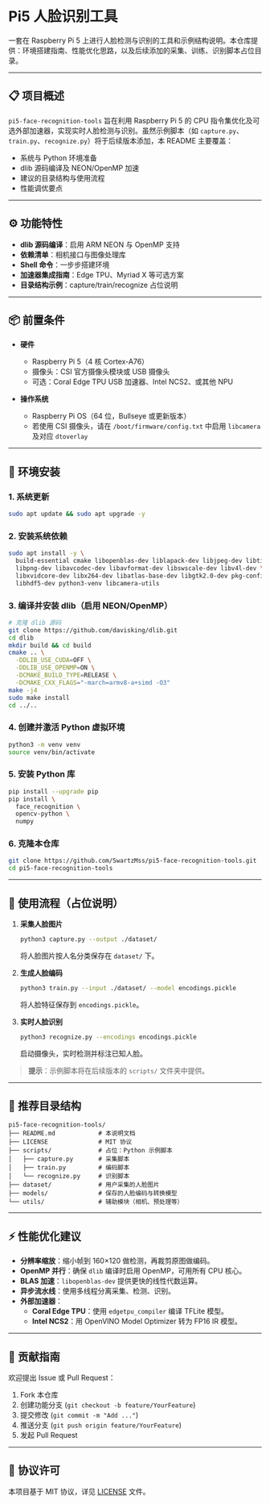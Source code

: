 # Pi5 人脸识别工具

一套在 Raspberry Pi 5 上进行人脸检测与识别的工具和示例结构说明。本仓库提供：环境搭建指南、性能优化思路，以及后续添加的采集、训练、识别脚本占位目录。

---

## 📋 项目概述

`pi5-face-recognition-tools` 旨在利用 Raspberry Pi 5 的 CPU 指令集优化及可选外部加速器，实现实时人脸检测与识别。虽然示例脚本（如 `capture.py`、`train.py`、`recognize.py`）将于后续版本添加，本 README 主要覆盖：

- 系统与 Python 环境准备
- dlib 源码编译及 NEON/OpenMP 加速
- 建议的目录结构与使用流程
- 性能调优要点

---

## ⚙️ 功能特性

- **dlib 源码编译**：启用 ARM NEON 与 OpenMP 支持
- **依赖清单**：相机接口与图像处理库
- **Shell 命令**：一步步搭建环境
- **加速器集成指南**：Edge TPU、Myriad X 等可选方案
- **目录结构示例**：capture/train/recognize 占位说明

---

## 📦 前置条件

- **硬件**
  - Raspberry Pi 5（4 核 Cortex-A76）
  - 摄像头：CSI 官方摄像头模块或 USB 摄像头
  - 可选：Coral Edge TPU USB 加速器、Intel NCS2、或其他 NPU

- **操作系统**
  - Raspberry Pi OS（64 位，Bullseye 或更新版本）
  - 若使用 CSI 摄像头，请在 `/boot/firmware/config.txt` 中启用 `libcamera` 及对应 `dtoverlay`

---

## 🔧 环境安装

### 1. 系统更新

```bash
sudo apt update && sudo apt upgrade -y
```

### 2. 安装系统依赖

```bash
sudo apt install -y \
  build-essential cmake libopenblas-dev liblapack-dev libjpeg-dev libtiff5-dev \
  libpng-dev libavcodec-dev libavformat-dev libswscale-dev libv4l-dev \
  libxvidcore-dev libx264-dev libatlas-base-dev libgtk2.0-dev pkg-config \
  libhdf5-dev python3-venv libcamera-utils
```

### 3. 编译并安装 dlib（启用 NEON/OpenMP）

```bash
# 克隆 dlib 源码
git clone https://github.com/davisking/dlib.git
cd dlib
mkdir build && cd build
cmake .. \
  -DDLIB_USE_CUDA=OFF \
  -DDLIB_USE_OPENMP=ON \
  -DCMAKE_BUILD_TYPE=RELEASE \
  -DCMAKE_CXX_FLAGS="-march=armv8-a+simd -O3"
make -j4
sudo make install
cd ../..
```

### 4. 创建并激活 Python 虚拟环境

```bash
python3 -m venv venv
source venv/bin/activate
```

### 5. 安装 Python 库

```bash
pip install --upgrade pip
pip install \
  face_recognition \
  opencv-python \
  numpy
```

### 6. 克隆本仓库

```bash
git clone https://github.com/SwartzMss/pi5-face-recognition-tools.git
cd pi5-face-recognition-tools
```

---

## 🚀 使用流程（占位说明）

1. **采集人脸图片**
   ```bash
   python3 capture.py --output ./dataset/
   ```
   将人脸图片按人名分类保存在 `dataset/` 下。

2. **生成人脸编码**
   ```bash
   python3 train.py --input ./dataset/ --model encodings.pickle
   ```
   将人脸特征保存到 `encodings.pickle`。

3. **实时人脸识别**
   ```bash
   python3 recognize.py --encodings encodings.pickle
   ```
   启动摄像头，实时检测并标注已知人脸。

> **提示**：示例脚本将在后续版本的 `scripts/` 文件夹中提供。

---

## 📁 推荐目录结构

```plaintext
pi5-face-recognition-tools/
├── README.md            # 本说明文档
├── LICENSE              # MIT 协议
├── scripts/             # 占位：Python 示例脚本
│   ├── capture.py       # 采集脚本
│   ├── train.py         # 编码脚本
│   └── recognize.py     # 识别脚本
├── dataset/             # 用户采集的人脸图片
├── models/              # 保存的人脸编码与转换模型
└── utils/               # 辅助模块（相机、预处理等）
```

---

## ⚡ 性能优化建议

- **分辨率缩放**：缩小帧到 160×120 做检测，再裁剪原图做编码。
- **OpenMP 并行**：确保 `dlib` 编译时启用 OpenMP，可用所有 CPU 核心。
- **BLAS 加速**：`libopenblas-dev` 提供更快的线性代数运算。
- **异步流水线**：使用多线程分离采集、检测、识别。
- **外部加速器**：
  - **Coral Edge TPU**：使用 `edgetpu_compiler` 编译 TFLite 模型。
  - **Intel NCS2**：用 OpenVINO Model Optimizer 转为 FP16 IR 模型。

---

## 🤝 贡献指南

欢迎提出 Issue 或 Pull Request：

1. Fork 本仓库
2. 创建功能分支 (`git checkout -b feature/YourFeature`)
3. 提交修改 (`git commit -m "Add ..."`)
4. 推送分支 (`git push origin feature/YourFeature`)
5. 发起 Pull Request

---

## 📄 协议许可

本项目基于 MIT 协议，详见 [LICENSE](LICENSE) 文件。

